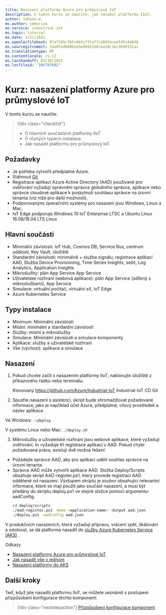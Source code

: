```yaml
---
title: Nasazení platformy Azure pro průmyslové IoT
description: V tomto kurzu se naučíte, jak nasadit platformu IIoT.
author: jehona-m
ms.author: jemorina
ms.service: industrial-iot
ms.topic: tutorial
ms.date: 3/22/2021
ms.openlocfilehash: 87a7295c785c08fcf3faffc20d34ceef45144848
ms.sourcegitcommit: 32e0fedb80b5a5ed0d2336cea18c3ec3b5015ca1
ms.translationtype: MT
ms.contentlocale: cs-CZ
ms.lasthandoff: 03/30/2021
ms.locfileid: "104787682"
---
```

# <a name="tutorial-deploy-the-azure-industrial-iot-platform"></a>Kurz: nasazení platformy Azure pro průmyslové IoT

V tomto kurzu se naučíte:

> [!div class="checklist"]
> * O hlavních součástech platformy IIoT
> * O různých typech instalace
> * Jak nasadit platformu pro průmyslový IoT

## <a name="prerequisites"></a>Požadavky

- Je potřeba vytvořit předplatné Azure.
- Stáhnout [Git](https://git-scm.com/downloads)
- Registrace aplikací Azure Active Directory (AAD) používané pro ověřování vyžadují oprávnění správce globálního správce, aplikace nebo správce cloudové aplikace k poskytnutí souhlasu správce na úrovni tenanta (viz níže pro další možnosti).
- Podporovanými operačními systémy pro nasazení jsou Windows, Linux a Mac.
- IoT Edge podporuje Windows 10 IoT Enterprise LTSC a Ubuntu Linux 16.08/18.04 LTS Linux

## <a name="main-components"></a>Hlavní součásti

- Minimální závislosti: IoT Hub, Cosmos DB, Service Bus, centrum událostí, Key Vault, úložiště
- Standardní závislosti: minimálně + služba signálu, registrace aplikací AAD, Služba Device Provisioning, Time Series Insights, sešit, Log Analytics, Application Insights
- Mikroslužby: plán App Service App Service
- Uživatelské rozhraní (webová aplikace): plán App Service (sdílený s mikroslužbami), App Service
- Simulace: virtuální počítač, virtuální síť, IoT Edge
- Azure Kubernetes Service

## <a name="installation-types"></a>Typy instalace

- Minimum: Minimální závislosti
- Místní: minimální a standardní závislosti
- Služby: místní a mikroslužby
- Simulace: Minimální závislosti a simulace komponenty
- Aplikace: služby a uživatelské rozhraní
- Vše (výchozí): aplikace a simulace

## <a name="deployment"></a>Nasazení

1. Pokud chcete začít s nasazením platformy IIoT, naklonujte úložiště z příkazového řádku nebo terminálu.

    Klonovaný https://github.com/Azure/Industrial-IoT  Industrial-IoT CD Git

2. Spusťte nasazení s asistencí, skript bude shromažďovat požadované informace, jako je například účet Azure, předplatné, cílový prostředek a název aplikace.

Ve Windows:
    ```
    .\deploy
    ```

V systému Linux nebo Mac:
    ```
    ./deploy.sh
    ```

3. Mikroslužby a uživatelské rozhraní jsou webové aplikace, které vyžadují ověřování. to vyžaduje tři registrace aplikací v AAD. Pokud chybí požadovaná práva, existují dvě možná řešení:

- Požádejte správce AAD, aby pro aplikaci udělil souhlas správce na úrovni tenanta.
- Správce AAD může vytvořit aplikace AAD. Složka Deploy/Scripts obsahuje skript AAD-register.ps1, který provede registraci AAD odděleně od nasazení. Výstupem skriptu je soubor obsahující relevantní informace, které se mají použít jako součást nasazení, a musí být předány do skriptu deploy.ps1 ve stejné složce pomocí argumentu-aadConfig.
    ```bash
    cd deploy/scripts
    ./aad-register.ps1 -Name <application-name> -Output aad.json
    ./deploy.ps1 -aadConfig aad.json
    ```

V produkčních nasazeních, která vyžadují přípravu, vrácení zpět, škálování a odolnost, se dá platforma nasadit do [služby Azure Kubernetes Service (AKS)](https://github.com/Azure/Industrial-IoT/blob/master/docs/deploy/howto-deploy-aks.md) .

Odkazy
- [Nasazení platformy Azure pro průmyslové IoT](https://github.com/Azure/Industrial-IoT/tree/master/docs/deploy)
- [Jak nasadit vše v jednom](https://github.com/Azure/Industrial-IoT/blob/master/docs/deploy/howto-deploy-all-in-one.md)
- [Nasazení platformy do AKS](https://github.com/Azure/Industrial-IoT/blob/master/docs/deploy/howto-deploy-aks.md)


## <a name="next-steps"></a>Další kroky
Teď, když jste nasadili platformu IIoT, se můžete seznámit s postupem přizpůsobení konfigurace těchto komponent:

> [!div class="nextstepaction"]
> [Přizpůsobení konfigurace komponent](tutorial-configure-industrial-iot-components.md)
